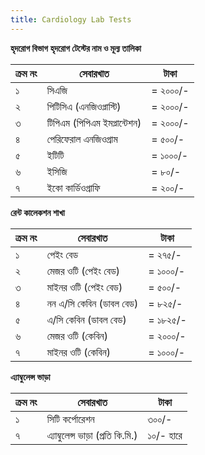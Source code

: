 ```yaml
---
title: Cardiology Lab Tests
---
```


**হৃদরোগ বিভাগ**
**হৃদরোগ টেস্টের নাম ও মূল্য তালিকা**

| ক্রম নং | সেবারখাত | টাকা |
|---|---|---|
| ১ | সিএজি | = ২০০০/- |
| ২ | পিটিসিএ (এনজিওপ্লাস্টি) | = ২০০০/- |
| ৩ | টিপিএম (পিপিএম ইমপ্লান্টেশন) | = ২০০০/- |
| ৪ | পেরিফেরাল এনজিওগ্রাম | = ৫০০/- |
| ৫ | ইটিটি | = ১০০০/- |
| ৬ | ইসিজি | = ৮০/- |
| ৭ | ইকো কার্ডিওগ্রাফি | = ২০০/- |

**রেন্ট কালেকশন শাখা**

| ক্রম নং | সেবারখাত | টাকা |
|---|---|---|
| ১ | পেইং বেড | = ২৭৫/- |
| ২ | মেজর ওটি (পেইং বেড) | = ১০০০/- |
| ৩ | মাইনর ওটি (পেইং বেড) | = ৫০০/- |
| ৪ | নন এ/সি কেবিন (ডাবল বেড) | = ৮২৫/- |
| ৫ | এ/সি কেবিন (ডাবল বেড) | = ১৮২৫/- |
| ৬ | মেজর ওটি (কেবিন) | = ২০০০/- |
| ৭ | মাইনর ওটি (কেবিন) | = ১০০০/- |

**এ্যাম্বুলেন্স ভাড়া**

| ক্রম নং | সেবারখাত | টাকা |
|---|---|---|
| ১ | সিটি কর্পোরেশন | ৩০০/- |
| ৭ | এ্যাম্বুলেন্স ভাড়া (প্রতি কি.মি.) | ১০/- হারে |